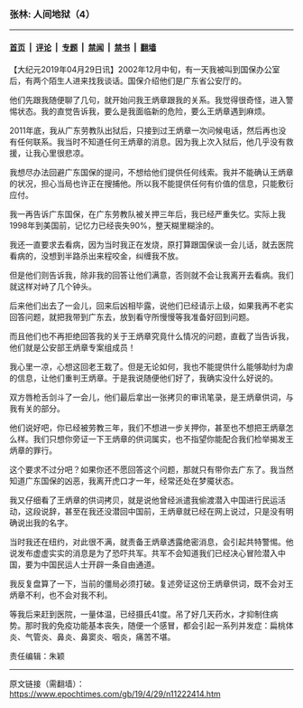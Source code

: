 ### 张林: 人间地狱（4）

---

#### [首页](../../../..?n11222414) &nbsp;|&nbsp; [评论](../../../../../epoch-comment?n11222414) &nbsp;|&nbsp; [专题](../../../../../epoch-special?n11222414) &nbsp;|&nbsp; [禁闻](../../../../../epoch-news?n11222414) &nbsp;|&nbsp; [禁书](../../../../../books?n11222414) &nbsp;|&nbsp; [翻墙](https://github.com/gfw-breaker/nogfw/blob/master/README.md?n11222414)


<div class="post_content" id="artbody" itemprop="articleBody">
 <!-- article content begin -->
 <p>
  【大纪元2019年04月29日讯】2002年12月中旬，有一天我被叫到国保办公室后，有两个陌生人进来找我谈话。国保介绍他们是广东省公安厅的。
 </p>
 <p>
  他们先跟我随便聊了几句，就开始问我王炳章跟我的关系。我觉得很奇怪，进入警惕状态。我的直觉告诉我，要么是我面临新的危险，要么王炳章遇到麻烦。
 </p>
 <p>
  2011年底，我从广东劳教队出狱后，只接到过王炳章一次问候电话，然后再也没有任何联系。我当时不知道任何王炳章的消息。因为我上次入狱后，他几乎没有救援，让我心里很悲凉。
 </p>
 <p>
  我想尽办法回避广东国保的提问，不想给他们提供任何线索。我并不能确认王炳章的状况，担心当局也许正在搜捕他。所以我不能提供任何有价值的信息，只能敷衍应付。
 </p>
 <p>
  我一再告诉广东国保，在广东劳教队被关押三年后，我已经严重失忆。实际上我1998年到美国前，记忆力已经丧失90%，整天糊里糊涂的。
 </p>
 <p>
  我还一直要求去看病，因为当时我正在发烧，原打算跟国保谈一会儿话，就去医院看病的，没想到半路杀出来程咬金，纠缠我不放。
 </p>
 <p>
  但是他们则告诉我，除非我的回答让他们满意，否则就不会让我离开去看病。我们就这样对峙了几个钟头。
 </p>
 <p>
  后来他们出去了一会儿，回来后凶相毕露，说他们已经请示上级，如果我再不老实回答问题，就把我带到广东去，放到看守所慢慢等我准备好回到问题。
 </p>
 <p>
  而且他们也不再拒绝回答我的关于王炳章究竟什么情况的问题，直截了当告诉我，他们就是公安部王炳章专案组成员！
 </p>
 <p>
  我心里一凉，心想这回老王栽了。但是无论如何，我也不能提供什么能够助纣为虐的信息，让他们重判王炳章。于是我说随便他们好了，我确实没什么好说的。
 </p>
 <p>
  双方唇枪舌剑斗了一会儿，他们最后拿出一张拷贝的审讯笔录，是王炳章供词，与我有关的部分。
 </p>
 <p>
  他们说好吧，你已经被劳教三年，我们不想进一步关押你，甚至也不想把王炳章怎么样。我们只想你旁证一下王炳章的供词属实，也不指望你能配合我们检举揭发王炳章的罪行。
 </p>
 <p>
  这个要求不过分吧？如果你还不愿回答这个问题，那就只有带你去广东了。我当然知道广东国保的凶恶，我离开虎口才一年，经常还处在梦魇状态。
 </p>
 <p>
  我又仔细看了王炳章的供词拷贝，就是说他曾经派遣我偷渡潜入中国进行民运活动，这段说辞，甚至在我还没潜回中国前，王炳章就已经在网上说过，只是没有明确说出我的名字。
 </p>
 <p>
  当时我还在纽约，对此很不满，就责备王炳章透露绝密消息，会引起共特警惕。他说发布虚虚实实的消息是为了恐吓共军。共军不会知道我们已经决心冒险潜入中国，要为中国民运人士开辟一条自由通道。
 </p>
 <p>
  我反复盘算了一下，当前的僵局必须打破。复述旁证这份王炳章供词，既不会对王炳章不利，也不会对我不利。
 </p>
 <p>
  等我后来赶到医院，一量体温，已经摄氏41度。吊了好几天药水，才抑制住病势。那时我的免疫功能基本丧失，随便一个感冒，都会引起一系列并发症：扁桃体炎、气管炎、鼻炎、鼻窦炎、咽炎，痛苦不堪。
 </p>
 <p>
  责任编辑：朱颖
 </p>
 <!-- article content end -->
 <div id="below_article_ad">
 </div>
</div>


---

原文链接（需翻墙）：https://www.epochtimes.com/gb/19/4/29/n11222414.htm